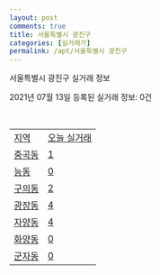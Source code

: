 ```yaml
---
layout: post
comments: true
title: 서울특별시 광진구
categories: [실거래가]
permalink: /apt/서울특별시 광진구
---
```


서울특별시 광진구 실거래 정보

2021년 07월 13일 등록된 실거래 정보: 0건

<script type="text/javascript">
  google.charts.load('current', {'packages':['corechart']});
  google.charts.setOnLoadCallback(drawChart);

  function drawChart() {
    var data = google.visualization.arrayToDataTable([['거래일', '매매', '전월세', '전매'], ['20-07', 80, 207, 0], ['20-08', 99, 229, 0], ['20-09', 76, 230, 0], ['20-10', 76, 292, 0], ['20-11', 109, 273, 0], ['20-12', 131, 304, 0], ['21-01', 110, 262, 0], ['21-02', 66, 265, 0], ['21-03', 67, 223, 0], ['21-04', 45, 185, 0], ['21-05', 79, 200, 0], ['21-06', 39, 158, 0], ['21-07', 1, 31, 0]]);

    var options = {
      title: '최근 1년간 유형별 거래량 추이',
      legend: { position: 'bottom' }
    };

    var chart = new google.visualization.LineChart(document.getElementById('columnchart_material'));
    chart.draw(data, (options));
  }
</script>

<div id="columnchart_material" style="width: 95%; margin-left: -35px"></div>
<br>
<table class="sortable">
  <tr>
    <td><a href="#">지역</a></td>
    <td><a href="#">오늘 실거래</a></td>
  </tr>

  
  <tr class="item">
    <td><a href="서울특별시 광진구 중곡동">중곡동</a></td>
    <td><a href="서울특별시 광진구 중곡동">1</a></td>
  </tr>
    

  <tr class="item">
    <td><a href="서울특별시 광진구 능동">능동</a></td>
    <td><a href="서울특별시 광진구 능동">0</a></td>
  </tr>
    

  <tr class="item">
    <td><a href="서울특별시 광진구 구의동">구의동</a></td>
    <td><a href="서울특별시 광진구 구의동">2</a></td>
  </tr>
    

  <tr class="item">
    <td><a href="서울특별시 광진구 광장동">광장동</a></td>
    <td><a href="서울특별시 광진구 광장동">4</a></td>
  </tr>
    

  <tr class="item">
    <td><a href="서울특별시 광진구 자양동">자양동</a></td>
    <td><a href="서울특별시 광진구 자양동">4</a></td>
  </tr>
    

  <tr class="item">
    <td><a href="서울특별시 광진구 화양동">화양동</a></td>
    <td><a href="서울특별시 광진구 화양동">0</a></td>
  </tr>
    

  <tr class="item">
    <td><a href="서울특별시 광진구 군자동">군자동</a></td>
    <td><a href="서울특별시 광진구 군자동">0</a></td>
  </tr>
    


</table>


    